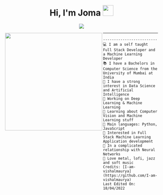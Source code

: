 <h1 align="center">
Hi, I'm Joma
  <img src="https://media1.giphy.com/media/uftAZSQq8ylWmuT6Ui/giphy.gif?cid=ecf05e47i45qani88hav85db1wt9zs2j2gg6fsu53p84xerw&ep=v1_stickers_search&rid=giphy.gif&ct=s" width="35"></h1>
 <!--<img src="https://komarev.com/ghpvc/?username=I-am-vishalmaurya&label=Profile%20Views&color=0e75b6&style=flat" align='right' alt="vishalmaurya" />-->

<!-- Typing SVG by DenverCoder1 - https://github.com/DenverCoder1/readme-typing-svg -->
<p align="center">
  <a href="https://github.com/DenverCoder1/readme-typing-svg"><img src="https://readme-typing-svg.herokuapp.com?lines=;Graphic+Designer+Accountant;Technology+enthusiast;%20altough%20not%20much&center=true&width=380&height=50"></a>
</p>

<img align="left" src="https://i.pinimg.com/originals/dd/6d/b7/dd6db721c45d7f4a1a09d05dce159e62.gif" width="320" />
<hr>

````
-------------------------
💻 I am a self taught Full Stack Developer and a Machine Learning Developer
📚 I have a Bachelors in Computer Science from the University of Mumbai at India
📝 I have a strong interest in Data Science and Artificial Intelligence
🔭 Working on Deep Learning & Machine Learning
🌱 Learning about Computer Vision and Machine Learning stuff
🌟 Main languages: Python, JavaScript
🚩 Interested in Full Stack Machine Learning Application development
💖 In a complicated relationship with Neural Networks
🎵 Love metal, lofi, jazz and soft music
Credits: [I-am-vishalmaurya](https://github.com/I-am-vishalmaurya)
Last Edited On: 18/04/2022


